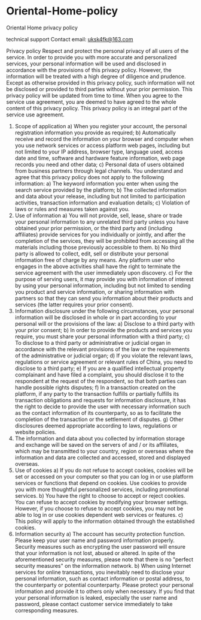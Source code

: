 # Oriental-Home-policy
Oriental Home privacy policy


technical support Contact email: uksk4fk@163.com

Privacy policy Respect and protect the personal privacy of all users of the service. In order to provide you with more accurate and personalized services, your personal information will be used and disclosed in accordance with the provisions of this privacy policy. However, the information will be treated with a high degree of diligence and prudence. Except as otherwise provided in this privacy policy, such information will not be disclosed or provided to third parties without your prior permission. This privacy policy will be updated from time to time. When you agree to the service use agreement, you are deemed to have agreed to the whole content of this privacy policy. This privacy policy is an integral part of the service use agreement.
1. Scope of application a) When you register your account, the personal registration information you provide as required; b) Automatically receive and record the information on your browser and computer when you use network services or access platform web pages, including but not limited to your IP address, browser type, language used, access date and time, software and hardware feature information, web page records you need and other data; c) Personal data of users obtained from business partners through legal channels. You understand and agree that this privacy policy does not apply to the following information: a) The keyword information you enter when using the search service provided by the platform; b) The collected information and data about your release, including but not limited to participation activities, transaction information and evaluation details; c) Violation of laws or rules and measures taken against you.
2. Use of information a) You will not provide, sell, lease, share or trade your personal information to any unrelated third party unless you have obtained your prior permission, or the third party and (including affiliates) provide services for you individually or jointly, and after the completion of the services, they will be prohibited from accessing all the materials including those previously accessible to them. b) No third party is allowed to collect, edit, sell or distribute your personal information free of charge by any means. Any platform user who engages in the above activities shall have the right to terminate the service agreement with the user immediately upon discovery. c) For the purpose of serving users, it may provide you with information of interest by using your personal information, including but not limited to sending you product and service information, or sharing information with partners so that they can send you information about their products and services (the latter requires your prior consent).
3. Information disclosure under the following circumstances, your personal information will be disclosed in whole or in part according to your personal will or the provisions of the law: a) Disclose to a third party with your prior consent; b) In order to provide the products and services you require, you must share your personal information with a third party; c) To disclose to a third party or administrative or judicial organ in accordance with the relevant provisions of the law or the requirements of the administrative or judicial organ; d) If you violate the relevant laws, regulations or service agreement or relevant rules of China, you need to disclose to a third party; e) If you are a qualified intellectual property complainant and have filed a complaint, you should disclose it to the respondent at the request of the respondent, so that both parties can handle possible rights disputes; f) In a transaction created on the platform, if any party to the transaction fulfills or partially fulfills its transaction obligations and requests for information disclosure, it has the right to decide to provide the user with necessary information such as the contact information of its counterparty, so as to facilitate the completion of the transaction or the settlement of disputes. g) Other disclosures deemed appropriate according to laws, regulations or website policies.
4. The information and data about you collected by information storage and exchange will be saved on the servers of and / or its affiliates, which may be transmitted to your country, region or overseas where the information and data are collected and accessed, stored and displayed overseas.
5. Use of cookies a) If you do not refuse to accept cookies, cookies will be set or accessed on your computer so that you can log in or use platform services or functions that depend on cookies. Use cookies to provide you with more thoughtful personalized services, including promotional services. b) You have the right to choose to accept or reject cookies. You can refuse to accept cookies by modifying your browser settings. However, if you choose to refuse to accept cookies, you may not be able to log in or use cookies dependent web services or features. c) This policy will apply to the information obtained through the established cookies.
6. Information security a) The account has security protection function. Please keep your user name and password information properly. Security measures such as encrypting the user password will ensure that your information is not lost, abused or altered. In spite of the aforementioned security measures, please note that there is no "perfect security measures" on the information network. b) When using Internet services for online transactions, you inevitably need to disclose your personal information, such as contact information or postal address, to the counterparty or potential counterparty. Please protect your personal information and provide it to others only when necessary. If you find that your personal information is leaked, especially the user name and password, please contact customer service immediately to take corresponding measures.
